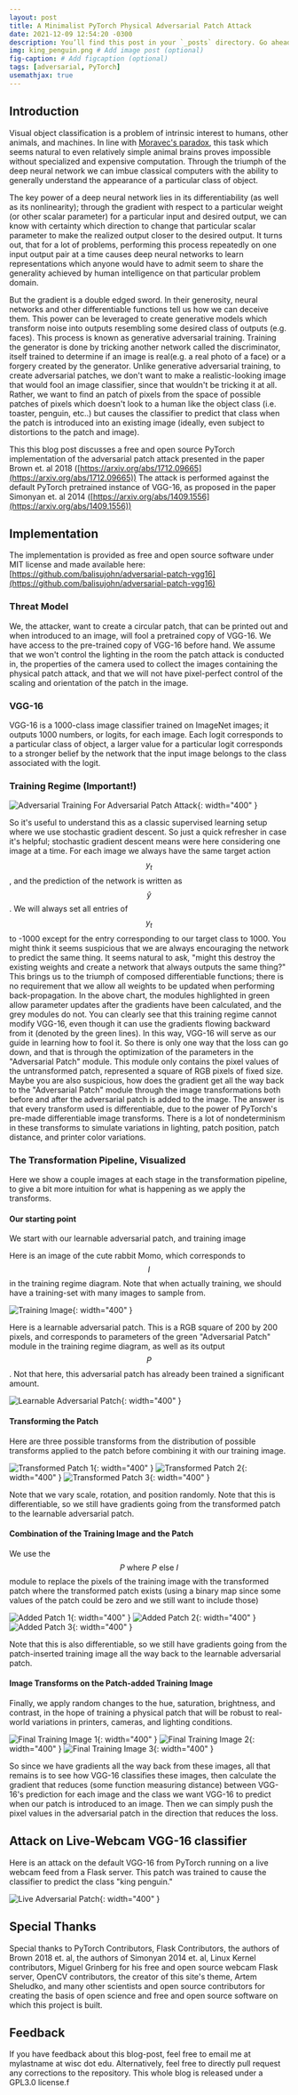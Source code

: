 ```yaml
---
layout: post
title: A Minimalist PyTorch Physical Adversarial Patch Attack
date: 2021-12-09 12:54:20 -0300
description: You’ll find this post in your `_posts` directory. Go ahead and edit it and re-build the site to see your changes. # Add post description (optional)
img: king_penguin.png # Add image post (optional)
fig-caption: # Add figcaption (optional)
tags: [adversarial, PyTorch]
usemathjax: true
---
```



## Introduction

Visual object classification is a problem of intrinsic interest to humans, other animals, and machines. In line with  [Moravec's paradox](https://en.wikipedia.org/wiki/Moravec%27s_paradox), this task which seems natural to even relatively simple animal brains proves impossible without specialized and expensive computation. Through the triumph of the deep neural network we can imbue classical computers with the ability to generally understand the appearance of a particular class of object.

The key power of a deep neural network lies in its differentiability (as well as its nonlinearity); through the gradient with respect to a particular weight (or other scalar parameter) for a particular input and desired output, we can know with certainty which direction to change that particular scalar parameter to make the realized output closer to the desired output. It turns out, that for a lot of problems, performing this process repeatedly on one input output pair at a time causes deep neural networks to learn representations which anyone would have to admit seem to share the generality achieved by human intelligence on that particular problem domain.

But the gradient is a double edged sword. In their generosity, neural networks and other differentiable functions tell us how we can deceive them. This power can be leveraged to create generative models which transform noise into outputs resembling some desired class of outputs (e.g. faces). This process is known as generative adversarial training. Training the generator is done by tricking another network called the discriminator, itself trained to determine if an image is real(e.g. a real photo of a face) or a forgery created by the generator. Unlike generative adversarial training, to create adversarial patches, we don't want to make a realistic-looking image that would fool an image classifier, since that wouldn't be tricking it at all. Rather, we want to find an patch of pixels from the space of possible patches of pixels which doesn't look to a human like the object class (i.e. toaster, penguin, etc..) but causes the classifier to predict that class when the patch is introduced into an existing image (ideally, even subject to distortions to the patch and image). 

This this blog post discusses a free and open source PyTorch implementation of the adversarial patch attack presented in the paper Brown et. al 2018 ([https://arxiv.org/abs/1712.09665](https://arxiv.org/abs/1712.09665)) The attack is performed against the default PyTorch pretrained instance of VGG-16, as proposed in the paper Simonyan et. al 2014 ([https://arxiv.org/abs/1409.1556](https://arxiv.org/abs/1409.1556))
## Implementation

The implementation is provided as free and open source software under MIT license and made available here: [https://github.com/balisujohn/adversarial-patch-vgg16](https://github.com/balisujohn/adversarial-patch-vgg16)

### Threat Model

We, the attacker, want to create a circular patch, that can be printed out and when introduced to an image, will fool a pretrained copy of VGG-16. We have access to the pre-trained copy of VGG-16 before hand. We assume that we won't control the lighting in the room the patch attack is conducted in, the properties of the camera used to collect the images containing the physical patch attack, and that we will not have pixel-perfect control of the scaling and orientation of the patch in the image. 



### VGG-16

VGG-16 is a 1000-class image classifier trained on ImageNet images; it outputs 1000 numbers, or logits, for each image. Each logit corresponds to a particular class of object, a larger value for a particular logit corresponds to a stronger belief by the network that the input image belongs to the class associated with the logit. 


### Training Regime (Important!)

![Adversarial Training For Adversarial Patch Attack]({{site.baseurl}}/assets/img/adversarial_patch_final.png){: width="400" }


So it's useful to understand this as a classic supervised learning setup where we use stochastic gradient descent. So just a quick refresher in case it's helpful; stochastic gradient descent means were here considering one image at a time. For each image we always have the same target action $$y_t$$, and the prediction of the network is written as $$\hat{y}$$. We will always set all entries of $$y_t$$ to -1000 except for the entry corresponding to our target class to 1000. You might think it seems suspicious that we are always encouraging the network to predict the same thing. It seems natural to ask, "might this destroy the existing weights and create a network that always outputs the same thing?" This brings us to the triumph of composed differentiable functions; there is no requirement that we allow all weights to be updated when performing back-propagation.  In the above chart, the modules highlighted in green allow parameter updates after the gradients have been calculated, and the grey modules do not. You can clearly see that this training regime cannot modify VGG-16, even though it can use the gradients flowing backward from it (denoted by the green lines). In this way, VGG-16 will serve as our guide in learning how to fool it. So there is only one way that the loss can go down, and that is through the optimization of the parameters in the "Adversarial Patch" module. This module only contains the pixel values of the untransformed patch, represented a square of RGB pixels of fixed size. Maybe you are also suspicious, how does the gradient get all the way back to the "Adversarial Patch" module through the image transformations both before and after the adversarial patch is added to the image. The answer is that every transform used is differentiable, due to the power of PyTorch's pre-made differentiable image transforms. There is a lot of nondeterminism in these transforms to simulate variations in lighting, patch position, patch distance, and printer color variations.


### The Transformation Pipeline, Visualized
Here we show a couple images at each stage in the transformation pipeline, to give a bit more intuition for what is happening as we apply the transforms.

#### Our starting point

We start with our learnable adversarial patch, and training image


Here is an image of the cute rabbit Momo, which corresponds to $$I$$ in the training regime diagram. Note that when actually training, we should have a training-set with many images to sample from.

![Training Image]({{site.baseurl}}/assets/img/adversarial-patch/momo.png){: width="400" }

Here is a learnable adversarial patch. This is a RGB square of 200 by 200 pixels, and corresponds to parameters of the green "Adversarial Patch" module in the training regime diagram,
as well as its output $$P$$. Not that here, this adversarial patch has already been trained a significant amount.

![Learnable Adversarial Patch]({{site.baseurl}}/assets/img/adversarial-patch/adversarial_patch_initial.png){: width="400" }


#### Transforming the Patch
Here are three possible transforms from the distribution of possible transforms applied to the patch before combining it with our training image.

![Transformed Patch 1]({{site.baseurl}}/assets/img/adversarial-patch/transformed_patch_1.png){: width="400" }
![Transformed Patch 2]({{site.baseurl}}/assets/img/adversarial-patch/transformed_patch_2.png){: width="400" }
![Transformed Patch 3]({{site.baseurl}}/assets/img/adversarial-patch/transformed_patch_3.png){: width="400" }

Note that we vary scale, rotation, and position randomly. Note that this is differentiable, so we still have gradients going from the transformed patch to the learnable adversarial patch.

#### Combination of the Training Image and the Patch

We use the $$P \text{ where } P \text{ else } I $$ module to replace the pixels of the training image with the transformed patch where the transformed patch exists (using a binary map since some values of the patch could be zero and we still want to include those)

![Added Patch 1]({{site.baseurl}}/assets/img/adversarial-patch/added_patch_1.png){: width="400" }
![Added Patch 2]({{site.baseurl}}/assets/img/adversarial-patch/added_patch_2.png){: width="400" }
![Added Patch 3]({{site.baseurl}}/assets/img/adversarial-patch/added_patch_3.png){: width="400" }

Note that this is also differentiable, so we still have gradients going from the patch-inserted training image all the way back to the learnable adversarial patch.

#### Image Transforms on the Patch-added Training Image

Finally, we apply random changes to the hue, saturation, brightness, and contrast, in the hope of training a physical patch that will be robust to real-world variations in printers, cameras, and lighting conditions.

![Final Training Image 1]({{site.baseurl}}/assets/img/adversarial-patch/final_training_image_1.png){: width="400" }
![Final Training Image 2]({{site.baseurl}}/assets/img/adversarial-patch/final_training_image_2.png){: width="400" }
![Final Training Image 3]({{site.baseurl}}/assets/img/adversarial-patch/final_training_image_3.png){: width="400" }

So since we have gradients all the way back from these images, all that remains is to see how VGG-16 classifies these images, then calculate the gradient that reduces (some function measuring distance) between VGG-16's prediction for each image and the class we want VGG-16 to predict when our patch is introduced to an image. Then we can simply push the pixel values in the adversarial patch in the direction that reduces the loss. 


## Attack on Live-Webcam VGG-16 classifier

Here is an attack on the default VGG-16 from PyTorch running on a live webcam feed from a Flask server. This patch was trained to cause the classifier to predict the class "king penguin."

![Live Adversarial Patch]({{site.baseurl}}/assets/img/adversarial-patch/webcam_adversarial_patch.gif){: width="400" }


## Special Thanks

Special thanks to PyTorch Contributors, Flask Contributors, the authors of Brown 2018 et. al, the authors of Simonyan 2014 et. al,  Linux Kernel contributors, Miguel Grinberg for his free and open source webcam Flask server, OpenCV contributors, the creator of this site's theme, Artem Sheludko, and many other scientists and open source contributors for creating the basis of open science and free and open source software on which this project is built.



## Feedback
If you have feedback about this blog-post, feel free to email me at mylastname at wisc dot edu. Alternatively, feel free to directly pull request any corrections to the repository. This whole blog is released under a GPL3.0 license.f